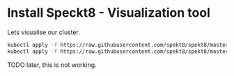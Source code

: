 Install Speckt8 - Visualization tool
=================================================

Lets visualise our cluster.

```sh
kubectl apply -f https://raw.githubusercontent.com/spekt8/spekt8/master/spekt8-deployment.yaml
kubectl apply -f https://raw.githubusercontent.com/spekt8/spekt8/master/fabric8-rbac.yaml
```
TODO later, this is not working.
